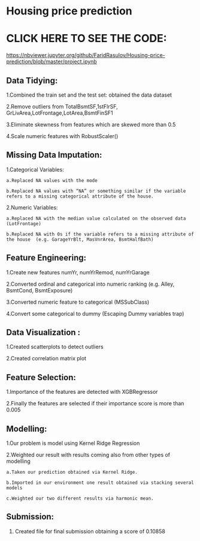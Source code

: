 # Housing price prediction

# CLICK HERE TO SEE THE CODE:

https://nbviewer.jupyter.org/github/FaridRasulov/Housing-price-prediction/blob/master/project.ipynb

## Data Tidying: 

1.Combined the train set and the test set: obtained the data dataset 

2.Remove outliers from TotalBsmtSF,1stFlrSF, GrLivArea,LotFrontage,LotArea,BsmtFinSF1 

3.Eliminate skewness from features which are skewed more than 0.5

4.Scale numeric features with RobustScaler() 

## Missing Data Imputation: 

  1.Categorical Variables: 
  
    a.Replaced NA values with the mode 
    
    b.Replaced NA values with “NA” or something similar if the variable refers to a missing categorical attribute of the house. 
    
  2.Numeric Variables: 
  
    a.Replaced NA with the median value calculated on the observed data (LotFrontage) 
    
    b.Replaced NA with 0s if the variable refers to a missing attribute of the house  (e.g. GarageYrBlt, MasVnrArea, BsmtHalfBath) 

## Feature Engineering: 

  1.Create new features numYr, numYrRemod, numYrGarage 
  
  2.Converted ordinal and categorical into numeric ranking (e.g. Alley, BsmtCond, BsmtExposure) 
  
  3.Converted numeric feature to categorical (MSSubClass) 
  
  4.Convert some categorical to dummy (Escaping Dummy variables trap) 
  
## Data Visualization : 

  1.Created scatterplots to detect outliers 
  
  2.Created correlation matrix plot 

## Feature Selection: 

  1.Importance of the features are detected with XGBRegressor 
  
  2.Finally the features are selected if their importance score is more than 0.005 

## Modelling: 

  1.Our problem is model using Kernel Ridge Regression  
  
  2.Weighted our result with results coming also from other types of modelling 
  
    a.Taken our prediction obtained via Kernel Ridge. 
    
    b.Imported in our environment one result obtained via stacking several models 
    
    c.Weighted our two different results via harmonic mean.
    
## Submission:  

  1.    Created file for final submission obtaining a score of 0.10858
